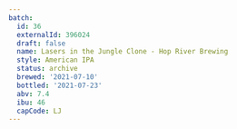 ```yaml
---
batch:
  id: 36
  externalId: 396024
  draft: false
  name: Lasers in the Jungle Clone - Hop River Brewing
  style: American IPA
  status: archive
  brewed: '2021-07-10'
  bottled: '2021-07-23'
  abv: 7.4
  ibu: 46
  capCode: LJ
---
```

